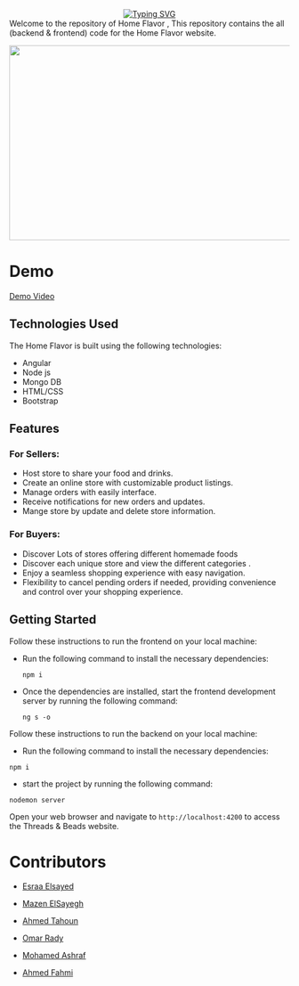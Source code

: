 <div align="center">
<a href="https://git.io/typing-svg"><img src="https://readme-typing-svg.demolab.com?font=Delicious+Handrawn'&size=41&pause=1000&color=FFA500&vCenter=true&width=240&lines=Home+ +Flavor" alt="Typing SVG" /></a>
</div>
Welcome to the repository of Home Flavor , This repository contains the all (backend & frontend) code for the Home Flavor website.
<p align="center">
  <img width="600" height="350" src="https://media.giphy.com/media/jskcdgNquh7pd9ILMN/giphy.gif">
</p>

# Demo

[Demo Video](https://drive.google.com/drive/folders/1FyuVJc4QcXkpcYozFoKw9fJZVEX9sewH)

## Technologies Used

The Home Flavor is built using the following technologies:

- Angular
- Node js
- Mongo DB
- HTML/CSS
- Bootstrap

## Features

### For Sellers:

- Host store to share your food and drinks.
- Create an online store with customizable product listings.
- Manage orders with easily interface.
- Receive notifications for new orders and updates.
- Mange store by update and delete store information.

### For Buyers:

- Discover Lots of stores offering different homemade foods
- Discover each unique store and view the different categories .
- Enjoy a seamless shopping experience with easy navigation.
- Flexibility to cancel pending orders if needed, providing convenience and control over your shopping experience.


 ## Getting Started

Follow these instructions to run the frontend on your local machine:


- Run the following command to install the necessary dependencies:
  ```
  npm i
  ```
  
- Once the dependencies are installed, start the frontend development server by running the following command:
  
  ```
  ng s -o
  ```


Follow these instructions to run the backend on your local machine:


- Run the following command to install the necessary dependencies:
```
npm i
```

- start the project by running the following command:
```
nodemon server
```

Open your web browser and navigate to `http://localhost:4200` to access the Threads & Beads website.

  # Contributors

- [Esraa Elsayed](https://github.com/Esraamohamed0)

- [Mazen ElSayegh](https://github.com/MazenElSayegh)

- [Ahmed Tahoun](https://github.com/ahmedstahoun)

- [Omar Rady](https://github.com/OmarMohamedRady)

- [Mohamed Ashraf](https://github.com/MuAshrafAlii)

- [Ahmed Fahmi](https://github.com/AhmedFahmi0)
